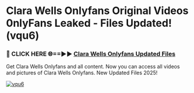 # Clara Wells Onlyfans Original Videos 0nlyFans Leaked - Files Updated! (vqu6)

<h3>🔴 CLICK HERE 🌐==►► <a href="https://tinyurl.com/ehrbuxhb" rel="nofollow">Clara Wells Onlyfans Updated Files</a></h3>

Get Clara Wells Onlyfans and all content. Now you can access all videos and pictures of Clara Wells Onlyfans. New Updated Files 2025!

[![vqu6](https://i.imgur.com/lVYEuWS.gif)](https://tinyurl.com/ehrbuxhb)
